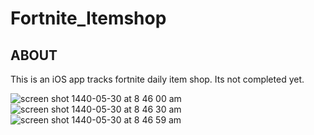 # Fortnite_Itemshop

## ABOUT

This is an iOS app tracks fortnite daily item shop. Its not completed yet.

![screen shot 1440-05-30 at 8 46 00 am](https://user-images.githubusercontent.com/19398043/52255879-7382ee00-2925-11e9-8dab-4e05644066e4.png)
![screen shot 1440-05-30 at 8 46 30 am](https://user-images.githubusercontent.com/19398043/52255880-7382ee00-2925-11e9-8f1e-b54614da42ec.png)
![screen shot 1440-05-30 at 8 46 59 am](https://user-images.githubusercontent.com/19398043/52255881-7382ee00-2925-11e9-9ba0-ec336b0fad09.png)
